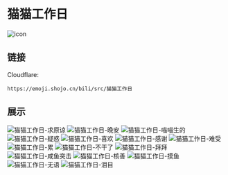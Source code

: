 # 猫猫工作日
![icon](https://emoji.shojo.cn/bili/src/猫猫工作日/icon.png)
## 链接
Cloudflare:
```
https://emoji.shojo.cn/bili/src/猫猫工作日
```
## 展示
![猫猫工作日-求原谅](https://emoji.shojo.cn/bili/src/猫猫工作日/猫猫工作日-求原谅.png)
![猫猫工作日-晚安](https://emoji.shojo.cn/bili/src/猫猫工作日/猫猫工作日-晚安.png)
![猫猫工作日-喵喵生的](https://emoji.shojo.cn/bili/src/猫猫工作日/猫猫工作日-喵喵生的.png)
![猫猫工作日-疑惑](https://emoji.shojo.cn/bili/src/猫猫工作日/猫猫工作日-疑惑.png)
![猫猫工作日-喜欢](https://emoji.shojo.cn/bili/src/猫猫工作日/猫猫工作日-喜欢.png)
![猫猫工作日-感谢](https://emoji.shojo.cn/bili/src/猫猫工作日/猫猫工作日-感谢.png)
![猫猫工作日-难受](https://emoji.shojo.cn/bili/src/猫猫工作日/猫猫工作日-难受.png)
![猫猫工作日-累](https://emoji.shojo.cn/bili/src/猫猫工作日/猫猫工作日-累.png)
![猫猫工作日-不干了](https://emoji.shojo.cn/bili/src/猫猫工作日/猫猫工作日-不干了.png)
![猫猫工作日-拜拜](https://emoji.shojo.cn/bili/src/猫猫工作日/猫猫工作日-拜拜.png)
![猫猫工作日-咸鱼突击](https://emoji.shojo.cn/bili/src/猫猫工作日/猫猫工作日-咸鱼突击.png)
![猫猫工作日-核善](https://emoji.shojo.cn/bili/src/猫猫工作日/猫猫工作日-核善.png)
![猫猫工作日-摸鱼](https://emoji.shojo.cn/bili/src/猫猫工作日/猫猫工作日-摸鱼.png)
![猫猫工作日-无语](https://emoji.shojo.cn/bili/src/猫猫工作日/猫猫工作日-无语.png)
![猫猫工作日-泪目](https://emoji.shojo.cn/bili/src/猫猫工作日/猫猫工作日-泪目.png)
